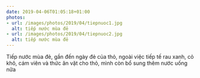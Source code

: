 ```yaml
---
date: 2019-04-06T01:05:18+01:00
photos:
- url: /images/photos/2019/04/tiepnuoc1.jpg
  alt: tiếp nước mùa đẻ
- url: /images/photos/2019/04/tiepnuoc2.jpg
  alt: tiếp nước mùa đẻ
---
```

Tiếp nước mùa đẻ, gần đến ngày đẻ của thỏ, ngoài việc tiếp tế rau xanh, cỏ khô, cám viên và thức ăn vặt cho thỏ, mình còn bổ sung thêm nước uống nữa
